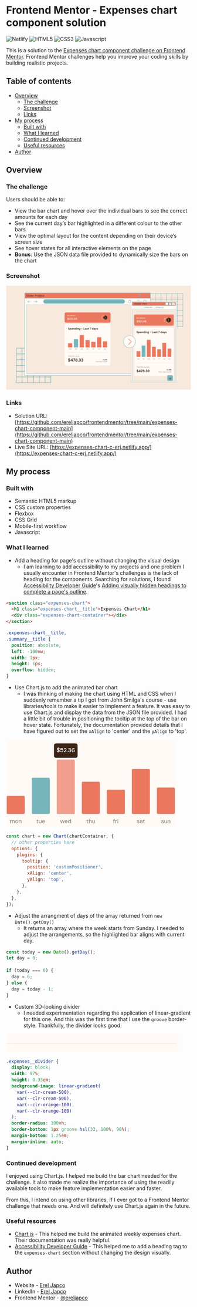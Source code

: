 # Frontend Mentor - Expenses chart component solution

![Netlify](https://img.shields.io/badge/Netlify-00C7B7?style=for-the-badge&logo=netlify&logoColor=white)
![HTML5](https://img.shields.io/badge/HTML5-E34F26?style=for-the-badge&logo=html5&logoColor=white) ![CSS3](https://img.shields.io/badge/CSS3-1572B6?style=for-the-badge&logo=css3&logoColor=white) ![Javascript](https://img.shields.io/badge/JavaScript-F7DF1E?style=for-the-badge&logo=javascript&logoColor=black)

This is a solution to the [Expenses chart component challenge on Frontend Mentor](https://www.frontendmentor.io/challenges/expenses-chart-component-e7yJBUdjwt). Frontend Mentor challenges help you improve your coding skills by building realistic projects.

## Table of contents

- [Overview](#overview)
  - [The challenge](#the-challenge)
  - [Screenshot](#screenshot)
  - [Links](#links)
- [My process](#my-process)
  - [Built with](#built-with)
  - [What I learned](#what-i-learned)
  - [Continued development](#continued-development)
  - [Useful resources](#useful-resources)
- [Author](#author)

## Overview

### The challenge

Users should be able to:

- View the bar chart and hover over the individual bars to see the correct amounts for each day
- See the current day’s bar highlighted in a different colour to the other bars
- View the optimal layout for the content depending on their device’s screen size
- See hover states for all interactive elements on the page
- **Bonus**: Use the JSON data file provided to dynamically size the bars on the chart

### Screenshot

![](./images/preview.jpg)

### Links

- Solution URL: [https://github.com/ereljapco/frontendmentor/tree/main/expenses-chart-component-main](https://github.com/ereljapco/frontendmentor/tree/main/expenses-chart-component-main)
- Live Site URL: [https://expenses-chart-c-erj.netlify.app/](https://expenses-chart-c-erj.netlify.app/)

## My process

### Built with

- Semantic HTML5 markup
- CSS custom properties
- Flexbox
- CSS Grid
- Mobile-first workflow
- Javascript

### What I learned

- Add a heading for page's outline without changing the visual design
  - I am learning to add accessibility to my projects and one problem I usually encounter in Frontend Mentor's challenges is the lack of heading for the components. Searching for solutions, I found [Accessibility Developer Guide](https://www.accessibility-developer-guide.com/)'s [Adding visually hidden headings to complete a page's outline](https://www.accessibility-developer-guide.com/examples/headings/visually-hidden-headings/).

```html
<section class="expenses-chart">
  <h1 class="expenses-chart__title">Expenses Chart</h1>
  <div class="expenses-chart-container"></div>
</section>
```

```css
.expenses-chart__title,
.summary__title {
  position: absolute;
  left: -100vw;
  width: 1px;
  height: 1px;
  overflow: hidden;
}
```

- Use Chart.js to add the animated bar chart
  - I was thinking of making the chart using HTML and CSS when I suddenly remember a tip I got from John Smilga's course - use libraries/tools to make it easier to implement a feature. It was easy to use Chart.js and display the data from the JSON file provided. I had a little bit of trouble in positioning the tooltip at the top of the bar on hover state. Fortunately, the documentation provided details that I have figured out to set the `xAlign` to 'center' and the `yAlign` to 'top'.

![](./images/screenshots/chart.jpg)

```js
const chart = new Chart(chartContainer, {
  // other properties here
  options: {
    plugins: {
      tooltip: {
        position: 'customPositioner',
        xAlign: 'center',
        yAlign: 'top',
      },
    },
  },
});
```

- Adjust the arrangment of days of the array returned from `new Date().getDay()`
  - It returns an array where the week starts from Sunday. I needed to adjust the arrangements, so the highlighted bar aligns with current day.

```js
const today = new Date().getDay();
let day = 0;

if (today === 0) {
  day = 6;
} else {
  day = today - 1;
}
```

- Custom 3D-looking divider
  - I needed experimentation regarding the application of linear-gradient for this one. And this was the first time that I use the `groove` border-style. Thankfully, the divider looks good.

![](./images/screenshots/divider.jpg)

```css
.expenses__divider {
  display: block;
  width: 97%;
  height: 0.33em;
  background-image: linear-gradient(
    var(--clr-cream-500),
    var(--clr-cream-500),
    var(--clr-orange-100),
    var(--clr-orange-100)
  );
  border-radius: 100vh;
  border-bottom: 1px groove hsl(33, 100%, 96%);
  margin-bottom: 1.25em;
  margin-inline: auto;
}
```

### Continued development

I enjoyed using Chart.js. I helped me build the bar chart needed for the challenge. It also made me realize the importance of using the readily available tools to make feature implementation easier and faster.

From this, I intend on using other libraries, if I ever got to a Frontend Mentor challenge that needs one. And will definitely use Chart.js again in the future.

### Useful resources

- [Chart.js](https://www.chartjs.org/) - This helped me build the animated weekly expenses chart. Their documentation was really helpful.
- [Accessibility Developer Guide](https://www.accessibility-developer-guide.com/examples/headings/visually-hidden-headings/) - This helped me to add a heading tag to the `expenses-chart` section without changing the design visually.

## Author

- Website - [Erel Japco](https://github.com/ereljapco)
- LinkedIn - [Erel Japco](https://www.linkedin.com/in/ereljapco/)
- Frontend Mentor - [@ereljapco](https://www.frontendmentor.io/profile/ereljapco)
